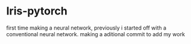 # Iris-pytorch
first time making a neural network, previously i started off with a conventional neural network.
making a aditional commit to add my work
